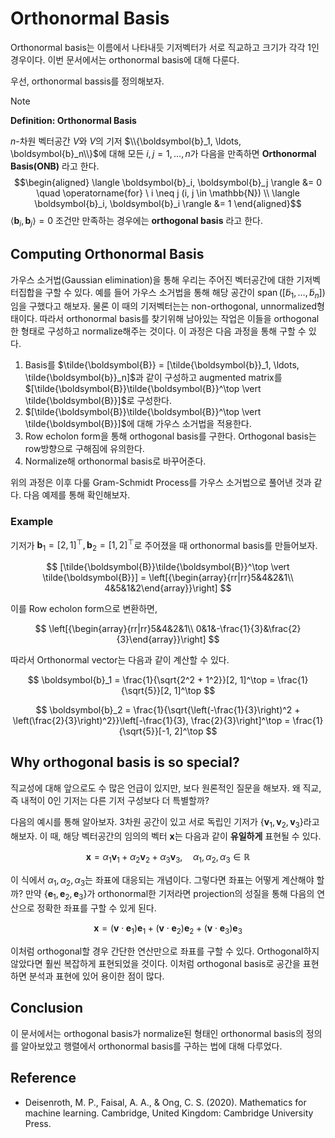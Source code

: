 # Orthonormal Basis

Orthonormal basis는 이름에서 나타내듯 기저벡터가 서로 직교하고 크기가 각각 1인 경우이다. 이번 문서에서는 orthonormal basis에 대해 다룬다.

우선, orthonormal bassis를 정의해보자.

> [!NOTE]
> **Definition: Orthonormal Basis**
>
> $n$-차원 벡터공간 $V$와 $V$의 기저 $\\{\boldsymbol{b}_1, \ldots, \boldsymbol{b}_n\\}$에 대해 모든 $i, j = 1, \ldots, n$가 다음을 만족하면 **Orthonormal Basis(ONB)** 라고 한다.
> $$\begin{aligned} \langle \boldsymbol{b}_i, \boldsymbol{b}_j \rangle &= 0 \quad \operatorname{for} \ i \neq j (i, j \in \mathbb{N}) \\ \langle \boldsymbol{b}_i, \boldsymbol{b}_i \rangle &= 1 \end{aligned}$$
> $\langle \boldsymbol{b}_i, \boldsymbol{b}_j \rangle = 0$ 조건만 만족하는 경우에는 **orthogonal basis** 라고 한다.


## Computing Orthonormal Basis

가우스 소거법(Gaussian elimination)을 통해 우리는 주어진 벡터공간에 대한 기저벡터집합을 구할 수 있다. 예를 들어 가우스 소거법을 통해 해당 공간이 $\operatorname{span}([\tilde{b}_1, \ldots, \tilde{b}_n])$임을 구했다고 해보자. 물론 이 때의 기저벡터는는 non-orthogonal, unnormalized형태이다. 따라서 orthonormal basis를 찾기위해 남아있는 작업은 이들을 orthogonal한 형태로 구성하고 normalize해주는 것이다. 이 과정은 다음 과정을 통해 구할 수 있다.

1. Basis를 $\tilde{\boldsymbol{B}} = [\tilde{\boldsymbol{b}}_1, \ldots, \tilde{\boldsymbol{b}}_n]$과 같이 구성하고 augmented matrix를 $[\tilde{\boldsymbol{B}}\tilde{\boldsymbol{B}}^\top \vert \tilde{\boldsymbol{B}}]$로 구성한다.
2. $[\tilde{\boldsymbol{B}}\tilde{\boldsymbol{B}}^\top \vert \tilde{\boldsymbol{B}}]$에 대해 가우스 소거법을 적용한다.
3. Row echolon form을 통해 orthogonal basis를 구한다. Orthogonal basis는 row방향으로 구해짐에 유의한다.
4. Normalize해 orthonormal basis로 바꾸어준다.

위의 과정은 이후 다룰 Gram-Schmidt Process를 가우스 소거법으로 풀어낸 것과 같다. 다음 예제를 통해 확인해보자.

### Example

기저가 $\boldsymbol{b}_1 = [2, 1]^\top, \boldsymbol{b}_2 = [1, 2]^\top$로 주어졌을 때 orthonormal basis를 만들어보자.

$$
[\tilde{\boldsymbol{B}}\tilde{\boldsymbol{B}}^\top \vert \tilde{\boldsymbol{B}}] = \left[{\begin{array}{rr|rr}5&4&2&1\\
4&5&1&2\end{array}}\right]
$$

이를 Row echolon form으로 변환하면,

$$
\left[{\begin{array}{rr|rr}5&4&2&1\\
0&1&-\frac{1}{3}&\frac{2}{3}\end{array}}\right]
$$

따라서 Orthonormal vector는 다음과 같이 계산할 수 있다.

$$
\boldsymbol{b}_1 = \frac{1}{\sqrt{2^2 + 1^2}}[2, 1]^\top = \frac{1}{\sqrt{5}}[2, 1]^\top
$$

$$
\boldsymbol{b}_2 = \frac{1}{\sqrt{\left(-\frac{1}{3}\right)^2 + \left(\frac{2}{3}\right)^2}}\left[-\frac{1}{3}, \frac{2}{3}\right]^\top = \frac{1}{\sqrt{5}}[-1, 2]^\top
$$


## Why orthogonal basis is so special?

직교성에 대해 앞으로도 수 많은 언급이 있지만, 보다 원론적인 질문을 해보자. 왜 직교, 즉 내적이 0인 기저는 다른 기저 구성보다 더 특별할까?

다음의 예시를 통해 알아보자. 3차원 공간이 있고 서로 독립인 기저가 $\{\boldsymbol{v}_1, \boldsymbol{v}_2, \boldsymbol{v}_3\}$라고 해보자. 이 때, 해당 벡터공간의 임의의 벡터 $\boldsymbol{x}$는 다음과 같이 **유일하게** 표현될 수 있다.

$$
\boldsymbol{x} = \alpha_1 \boldsymbol{v}_1 + \alpha_2 \boldsymbol{v}_2 + \alpha_3 \boldsymbol{v}_3, \quad \alpha_1, \alpha_2, \alpha_3 \in \mathbb{R}
$$

이 식에서 $\alpha_1, \alpha_2, \alpha_3$는 좌표에 대응되는 개념이다. 그렇다면 좌표는 어떻게 계산해야 할까? 만약 $\{\boldsymbol{e}_1, \boldsymbol{e}_2, \boldsymbol{e}_3\}$가 orthonormal한 기저라면 projection의 성질을 통해 다음의 연산으로 정확한 좌표를 구할 수 있게 된다.

$$
\boldsymbol{x} = (\boldsymbol{v} \cdot \boldsymbol{e}_1)\boldsymbol{e}_1 + (\boldsymbol{v} \cdot \boldsymbol{e}_2)\boldsymbol{e}_2 + (\boldsymbol{v} \cdot \boldsymbol{e}_3)\boldsymbol{e}_3
$$

이처럼 orthogonal할 경우 간단한 연산만으로 좌표를 구할 수 있다. Orthogonal하지 않았다면 훨씬 복잡하게 표현되었을 것이다. 이처럼 orthogonal basis로 공간을 표현하면 분석과 표현에 있어 용이한 점이 많다.

## Conclusion

이 문서에서는 orthogonal basis가 normalize된 형태인 orthonormal basis의 정의를 알아보았고 행렬에서 orthonormal basis를 구하는 법에 대해 다루었다.

## Reference

* Deisenroth, M. P., Faisal, A. A., & Ong, C. S. (2020). Mathematics for machine learning. Cambridge, United Kingdom: Cambridge University Press.
